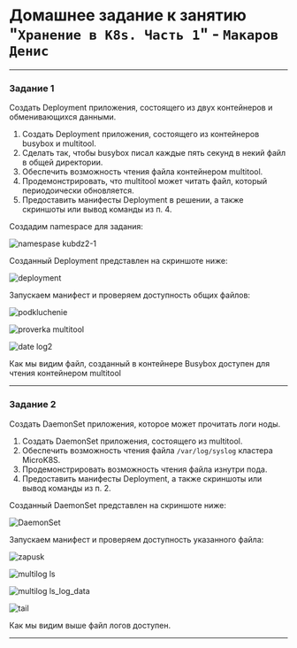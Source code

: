 # Домашнее задание к занятию "`Хранение в K8s. Часть 1`" - `Макаров Денис`

---

### Задание 1 

Создать Deployment приложения, состоящего из двух контейнеров и обменивающихся данными.

1. Создать Deployment приложения, состоящего из контейнеров busybox и multitool.
2. Сделать так, чтобы busybox писал каждые пять секунд в некий файл в общей директории.
3. Обеспечить возможность чтения файла контейнером multitool.
4. Продемонстрировать, что multitool может читать файл, который периодоически обновляется.
5. Предоставить манифесты Deployment в решении, а также скриншоты или вывод команды из п. 4.

Создадим namespace для задания:

![namespase kubdz2-1](https://github.com/user-attachments/assets/27508f26-7678-47e5-9246-38f3efa500b9)

Созданный Deployment представлен на скриншоте ниже:

![deployment](https://github.com/user-attachments/assets/59656327-1f2c-4758-866c-3bb6276d99c3)

Запускаем манифест и проверяем доступность общих файлов:

![podkluchenie](https://github.com/user-attachments/assets/884bf859-e012-4315-8db0-50bbc02bb6e7)

![proverka multitool](https://github.com/user-attachments/assets/c95ae2f8-82d7-4c1f-9a27-928f9e556f1d)

![date log2](https://github.com/user-attachments/assets/abe64638-a0e8-46bf-981e-0f06871e6a7a)

Как мы видим файл, созданный в контейнере Busybox доступен для чтения контейнером multitool

------

### Задание 2


Создать DaemonSet приложения, которое может прочитать логи ноды.

1. Создать DaemonSet приложения, состоящего из multitool.
2. Обеспечить возможность чтения файла `/var/log/syslog` кластера MicroK8S.
3. Продемонстрировать возможность чтения файла изнутри пода.
4. Предоставить манифесты Deployment, а также скриншоты или вывод команды из п. 2.

Созданный DaemonSet представлен на скриншоте ниже:

![DaemonSet](https://github.com/user-attachments/assets/5300f647-c29c-4b58-9fb9-60e2ee120345)

Запускаем манифест и проверяем доступность указанного файла:

![zapusk](https://github.com/user-attachments/assets/ea84ecaf-d1d7-4570-93f3-c8b629273df0)

![multilog ls](https://github.com/user-attachments/assets/72749222-42c4-4bde-8b80-308e4ba6b3b6)

![multilog ls_log_data](https://github.com/user-attachments/assets/07190517-9262-48a3-8c63-3771728b5581)

![tail](https://github.com/user-attachments/assets/40dee53b-a0af-4ba6-b306-b50da351a971)

Как мы видим выше файл логов доступен.

---

